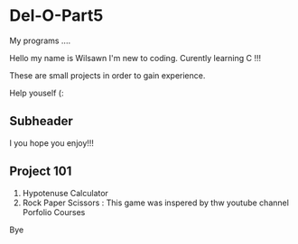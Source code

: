 # Del-O-Part5
My programs ....

Hello my name is Wilsawn I'm new to coding. Curently learning C !!!

These are small projects in order to gain experience. 

Help youself (:


## Subheader

I you hope you enjoy!!!

## Project 101

1. Hypotenuse Calculator
2. Rock Paper Scissors : This game was inspered by thw youtube channel Porfolio Courses

Bye